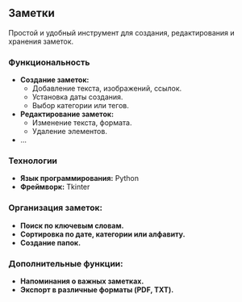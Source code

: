 ## Заметки

Простой и удобный инструмент для создания, редактирования и хранения заметок.

### Функциональность

* **Создание заметок:**
  * Добавление текста, изображений, ссылок.
  * Установка даты создания.
  * Выбор категории или тегов.
* **Редактирование заметок:**
  * Изменение текста, формата.
  * Удаление элементов.
* ...

### Технологии

* **Язык программирования:** Python 
* **Фреймворк:** Tkinter
### Организация заметок:
* **Поиск по ключевым словам.**
* **Сортировка по дате, категории или алфавиту.**
* **Создание папок.**
### Дополнительные функции:
* **Напоминания о важных заметках.**
* **Экспорт в различные форматы (PDF, TXT).**